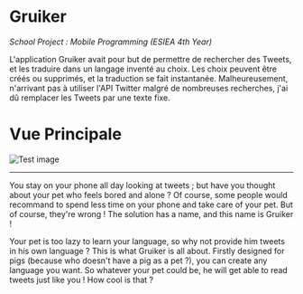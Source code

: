 # Gruiker
*School Project : Mobile Programming (ESIEA 4th Year)*

L'application Gruiker avait pour but de permettre de rechercher des Tweets, et les traduire dans un langage inventé au choix. Les choix peuvent être créés ou supprimés, et la traduction se fait instantanée.
Malheureusement, n'arrivant pas à utiliser l'API Twitter malgré de nombreuses recherches, j'ai dû remplacer les Tweets par une texte fixe.

# Vue Principale

![Test image](http://i.imgur.com/KBHVNwc)

-----------------------------------------------------------------------------------------------------------------------------------

You stay on your phone all day looking at tweets ; but have you thought about your pet who feels bored and alone ?
Of course, some people would recommand to spend less time on your phone and take care of your pet. But of course, they're wrong !
The solution has a name, and this name is Gruiker !

Your pet is too lazy to learn your language, so why not provide him tweets in his own language ? This is what Gruiker is all about.
Firstly designed for pigs (because who doesn't have a pig as a pet ?), you can create any language you want. So whatever your pet could be, he will get able to read tweets just like you !
How cool is that ?
